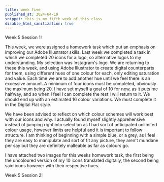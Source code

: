 ```yaml
---
title: week five
published_at: 2024-04-19
snippet: this is my fifth week of this class
disable_html_sanitization: true
---
```


Week 5 Session 1!

This week, we were assigned a homework task which put an emphasis on improving our Adobe Illustrator
skills. Last week we completed a task in which we completed 20 icons for a logo, so alternative logos
to my understanding. My selection was Instagram's logo.
We are returning to these this week, and using Adobe Illustrator to create digital counterparts for them, using different hues of one colour for each, only editing saturation and value. Each time we are to add another hue until we feel there is an excessive amount. A minimum of four icons must be completed, obviously the maximum being 20. I have set myself a goal of 10 for now, as it puts me halfway, and so when I feel I can complete the rest I will return to it. We should end up with an estimated 16 colour variations. We must complete it in the Digital Flat style. 

We have been advised to reflect on which colour schemes will work best with our icons and why. I
actually found myself slightly apprehensive instead of jumping right into selection as I had sort of
anticipated unlimited colour usage, however limits are helpful and it is important to follow structure.
I am thinking of beginning with a simple blue, or a grey, as I feel they are easy to manipulate and sort
of fit any picture, they aren't mundane per say but they are definitely malleable as far as colours go. 

I have attached two images for this weeks homework task, the first being the uncoloured version of my 10 icons translated digitally, the second being said icons however with their respective hues. 

Week 5 Session 2!

